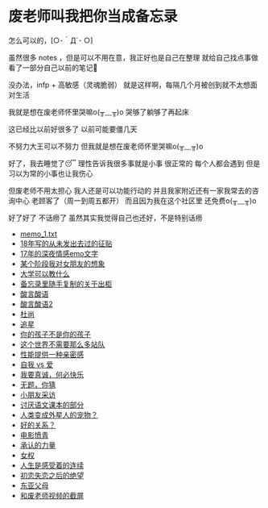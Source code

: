 # 废老师叫我把你当成备忘录

怎么可以的，[○･｀Д´･ ○]

虽然很多 notes ，但是可以不用在意，我正好也是自己在整理
就给自己找点事做
看了一部分自己以前的笔记📒


没办法，infp + 高敏感（灵魂脆弱）
就是这样啊，每隔几个月被创到就不太想面对生活

我就是想在废老师怀里哭嘛o(╥﹏╥)o
哭够了躺够了再起床

这已经比以前好很多了
以前可能要僵几天

不努力大王可以不努力
但我就是想在废老师怀里哭嘛o(╥﹏╥)o

好了，我去睡觉了😴
理性告诉我很多事就是小事 很正常的 每个人都会遇到
但是习以为常的小事也让我伤心

但废老师不用太担心
我人还是可以功能行动的
并且我家附近还有一家我常去的咨询中心
老顾客了（周一到周五都开）
而且因为我在这个社区里
还免费o(╥﹏╥)o

好了好了
不话痨了
虽然其实我觉得自己也还好，不是特别话痨


- [memo_1.txt](memo_1.txt)
- [18年写的从未发出去过的征贴](memo_2.txt)
- [17年的深夜情感emo文字](memo_3.txt)
- [某个阶段我对女朋友的想象](memo_4.txt)
- [大学可以教什么](memo_5.txt)
- [备忘录里随手复制的关于出柜](memo_6.txt)
- [酸言酸语](memo_7.txt)
- [酸言酸语2](memo_8.txt)
- [杜尚](memo_9.txt)
- [追星](memo_10.txt)
- [你的孩子不是你的孩子](memo_11.txt)
- [这个世界不需要那么多站队](memo_12.txt)
- [性能提供一种亲密感](memo_13.txt)
- [自我 vs 爱](memo_14.txt)
- [我要真诚，何必快乐](memo_15.txt)
- [无题，你猜](memo_16.txt)
- [小朋友采访](memo_17.txt)
- [讨厌语文课本的部分](memo_18.txt)
- [人类变成外星人的宠物？](memo_19.txt)
- [好的关系？](memo_20.txt)
- [电影愤青](memo_21.txt)
- [承认的力量](memo_22.txt)
- [女权](memo_23.txt)
- [人生是感受着的连续](memo_24.txt)
- [初恋失恋之后的绝望](memo_25.txt)
- [东亚父母](memo_26.txt)
- [和废老师视频的截屏](memo_27.txt)
